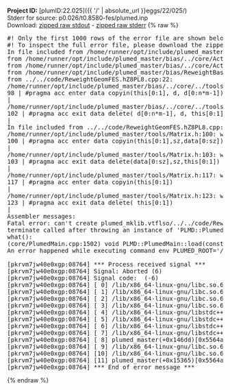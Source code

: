 **Project ID:** [plumID:22.025]({{ '/' | absolute_url }}eggs/22/025/)  
Stderr for source:  p0.026/t0.8580-fes/plumed.inp   
Download: [zipped raw stdout](plumed.inp.plumed_master.stdout.txt.zip) - [zipped raw stderr](plumed.inp.plumed_master.stderr.txt.zip) 
{% raw %}
<pre>
#! Only the first 1000 rows of the error file are shown below
#! To inspect the full error file, please download the zipped raw stderr file above
In file included from /home/runner/opt/include/plumed_master/bias/../core/../tools/Tools.h:27,
from /home/runner/opt/include/plumed_master/bias/../core/Action.h:28,
from /home/runner/opt/include/plumed_master/bias/../core/ActionWithValue.h:25,
from /home/runner/opt/include/plumed_master/bias/ReweightBase.h:25,
from ../../code/ReweightGeomFES.hZ8PL8.cpp:22:
/home/runner/opt/include/plumed_master/bias/../core/../tools/Tensor.h:98: warning: ignoring ‘#pragma acc enter’ [-Wunknown-pragmas]
98 | #pragma acc enter data copyin(this[0:1], d, d[0:n*m-1])
|
/home/runner/opt/include/plumed_master/bias/../core/../tools/Tensor.h:102: warning: ignoring ‘#pragma acc exit’ [-Wunknown-pragmas]
102 | #pragma acc exit data delete( d[0:n*m-1], d, this[0:1])
|
In file included from ../../code/ReweightGeomFES.hZ8PL8.cpp:24:
/home/runner/opt/include/plumed_master/tools/Matrix.h:100: warning: ignoring ‘#pragma acc enter’ [-Wunknown-pragmas]
100 | #pragma acc enter data copyin(this[0:1],sz,data[0:sz])
|
/home/runner/opt/include/plumed_master/tools/Matrix.h:103: warning: ignoring ‘#pragma acc exit’ [-Wunknown-pragmas]
103 | #pragma acc exit data delete(data[0:sz],sz,this[0:1])
|
/home/runner/opt/include/plumed_master/tools/Matrix.h:117: warning: ignoring ‘#pragma acc enter’ [-Wunknown-pragmas]
117 | #pragma acc enter data copyin(this[0:1])
|
/home/runner/opt/include/plumed_master/tools/Matrix.h:123: warning: ignoring ‘#pragma acc exit’ [-Wunknown-pragmas]
123 | #pragma acc exit data delete( this[0:1])
|
Assembler messages:
Fatal error: can't create plumed_mklib.vtflso/../../code/ReweightGeomFES.o: No such file or directory
terminate called after throwing an instance of 'PLMD::Plumed::ExceptionError'
what():
(core/PlumedMain.cpp:1502) void PLMD::PlumedMain::load(const std::string&)
An error happened while executing command env PLUMED_ROOT='/home/runner/opt/lib/plumed_master' PLUMED_VERSION='2.11.0-dev' PLUMED_HTMLDIR='/home/runner/opt/share/doc/plumed_master' PLUMED_INCLUDEDIR='/home/runner/opt/include' PLUMED_PROGRAM_NAME='plumed_master' PLUMED_IS_INSTALLED='yes' "/home/runner/opt/lib/plumed_master"/scripts/mklib.sh -n -o ./../../code/ReweightGeomFES.2.11.0-dev.so ../../code/ReweightGeomFES.cpp

[pkrvm7jw40e0xgp:08764] *** Process received signal ***
[pkrvm7jw40e0xgp:08764] Signal: Aborted (6)
[pkrvm7jw40e0xgp:08764] Signal code:  (-6)
[pkrvm7jw40e0xgp:08764] [ 0] /lib/x86_64-linux-gnu/libc.so.6(+0x45330)[0x7f8377445330]
[pkrvm7jw40e0xgp:08764] [ 1] /lib/x86_64-linux-gnu/libc.so.6(pthread_kill+0x11c)[0x7f837749eb2c]
[pkrvm7jw40e0xgp:08764] [ 2] /lib/x86_64-linux-gnu/libc.so.6(gsignal+0x1e)[0x7f837744527e]
[pkrvm7jw40e0xgp:08764] [ 3] /lib/x86_64-linux-gnu/libc.so.6(abort+0xdf)[0x7f83774288ff]
[pkrvm7jw40e0xgp:08764] [ 4] /lib/x86_64-linux-gnu/libstdc++.so.6(+0xa5ff5)[0x7f83778a5ff5]
[pkrvm7jw40e0xgp:08764] [ 5] /lib/x86_64-linux-gnu/libstdc++.so.6(+0xbb0da)[0x7f83778bb0da]
[pkrvm7jw40e0xgp:08764] [ 6] /lib/x86_64-linux-gnu/libstdc++.so.6(_ZSt10unexpectedv+0x0)[0x7f83778a5a55]
[pkrvm7jw40e0xgp:08764] [ 7] /lib/x86_64-linux-gnu/libstdc++.so.6(+0xa5a6f)[0x7f83778a5a6f]
[pkrvm7jw40e0xgp:08764] [ 8] plumed_master(+0x146dd)[0x5564acc9c6dd]
[pkrvm7jw40e0xgp:08764] [ 9] /lib/x86_64-linux-gnu/libc.so.6(+0x2a1ca)[0x7f837742a1ca]
[pkrvm7jw40e0xgp:08764] [10] /lib/x86_64-linux-gnu/libc.so.6(__libc_start_main+0x8b)[0x7f837742a28b]
[pkrvm7jw40e0xgp:08764] [11] plumed_master(+0x15365)[0x5564acc9d365]
[pkrvm7jw40e0xgp:08764] *** End of error message ***
</pre>
{% endraw %}
